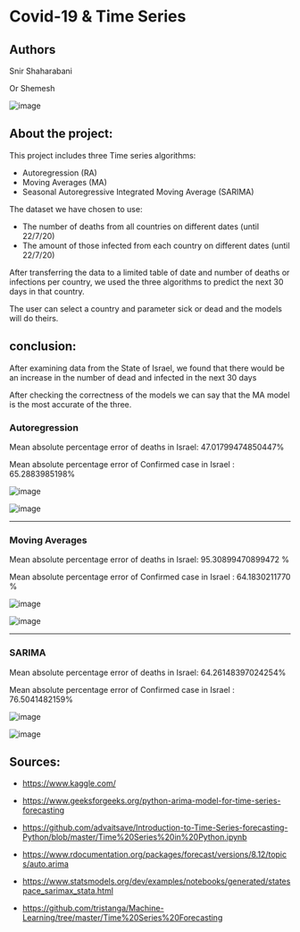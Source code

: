 # Covid-19 & Time Series



## Authors

Snir Shaharabani 

Or Shemesh 



![image](https://user-images.githubusercontent.com/46107190/88951370-8ec28580-d29e-11ea-9561-8143eaac6934.png)




## About the project:


This project includes three Time series algorithms:

* Autoregression (RA)
* Moving Averages (MA)
* Seasonal Autoregressive Integrated Moving Average (SARIMA)


The dataset we have chosen to use:

* The number of deaths from all countries on different dates (until 22/7/20)
* The amount of those infected from each country on different dates (until 22/7/20)


After transferring the data to a limited table of date and number of deaths or infections per country, 
we used the three algorithms to predict the next 30 days in that country.

The user can select a country and parameter sick or dead and the models will do theirs.





## conclusion:


After examining data from the State of Israel, 
we found that there would be an increase in the number of dead and infected in the next 30 days

After checking the correctness of the models we can say that the MA model is the most accurate of the three.



### Autoregression

Mean absolute percentage error of deaths in Israel:  47.01799474850447%

Mean absolute percentage error of Confirmed case in Israel : 65.2883985198%

![image](https://user-images.githubusercontent.com/46107190/88950906-f6c49c00-d29d-11ea-873a-2e647340c6e7.png)

![image](https://user-images.githubusercontent.com/46107190/88950922-fcba7d00-d29d-11ea-94c9-0019c2754505.png)


**************


### Moving Averages

Mean absolute percentage error of deaths in Israel:  95.30899470899472 %

Mean absolute percentage error of Confirmed case in Israel : 64.1830211770 %


![image](https://user-images.githubusercontent.com/46107190/88950937-0217c780-d29e-11ea-91ca-da9a9ff121d1.png)

![image](https://user-images.githubusercontent.com/46107190/88950952-08a63f00-d29e-11ea-8657-a5407ad751ca.png)



**************



### SARIMA

Mean absolute percentage error of deaths in Israel:  64.26148397024254%

Mean absolute percentage error of Confirmed case in Israel : 76.5041482159%


![image](https://user-images.githubusercontent.com/46107190/88950974-0f34b680-d29e-11ea-8f48-0dbabdcf9b72.png)

![image](https://user-images.githubusercontent.com/46107190/88950993-152a9780-d29e-11ea-865f-fb4f17346e85.png)





## Sources:

* https://www.kaggle.com/ 

* https://www.geeksforgeeks.org/python-arima-model-for-time-series-forecasting

* https://github.com/advaitsave/Introduction-to-Time-Series-forecasting-Python/blob/master/Time%20Series%20in%20Python.ipynb

* https://www.rdocumentation.org/packages/forecast/versions/8.12/topics/auto.arima

* https://www.statsmodels.org/dev/examples/notebooks/generated/statespace_sarimax_stata.html

* https://github.com/tristanga/Machine-Learning/tree/master/Time%20Series%20Forecasting

